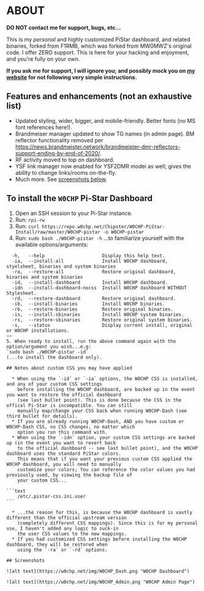 # ABOUT

**DO NOT contact me for support, bugs, etc...**

This is my *personal* and highly customized PiStar dashboard, and related
binaries, forked from F1RMB, which was forked from MW0MWZ's original code.  I
offer ZERO support. This is here for your hacking and enjoyment, and you're
fully on your own.

**If you ask me for support, I will ignore you; and possibly mock you on [my
website](https://w0chp.net) for not following very simple instructions.**

## Features and enhancements (not an exhaustive list)

  * Updated styling, wider, bigger, and mobile-friendly. Better fonts (no MS font references here!).
  * Brandmeiser manager updated to show TG names (in admin page). BM reflector
    functionality removed per <https://news.brandmeister.network/brandmeister-dmr-reflectors-support-ending-by-end-of-2020/>.
  * RF activity moved to top on dashboard.
  * YSF link manager now enabled for YSF2DMR modei as well; gives the ability to change links/rooms on-the-fly.
  * Much more. See [screenshots below](#screenshots).

## To install the `W0CHP` Pi-Star Dashboard

1. Open an SSH session to your Pi-Star instance.
2. Run:
`rpi-rw`
3. Run:
`curl https://repo.w0chp.net/Chipster/W0CHP-PiStar-Install/raw/master/W0CHP-pistar -o W0CHP-pistar`
4. Run:
`sudo bash ./W0CHP-pistar -h`
...to familiarize yourself with the available options/arguments:
~~~
  -h,   --help                     Display this help text.
  -ia,  --install-all              Install W0CHP dashboard, styelsheet, binaries and system binaries
  -ra,  --restore-all              Restore original dashboard, binaries and system binaries
  -id,  --install-dashboard        Install W0CHP dashboard.
  -idn  --install-dashboard-nocss  Install W0CHP dashboard WITHOUT Stylesheet.
  -rd,  --restore-dashboard        Restore original dashboard.
  -ib,  --install-binaries         Install W0CHP binaries.
  -rb,  --restore-binaries         Restore original binaries.
  -is,  --install-sbinaries        Install W0CHP system binaries.
  -rs,  --restore-sbinaries        Restore original system binaries.
  -s,   --status                   Display current install, original or W0CHP installations.
~~
5. When ready to install, run the above command again with the option/argument you wish...e.g:
`sudo bash ./W0CHP-pistar -id`
(...to install the dashboard only).

## Notes about custom CSS you may have applied

  * When using the `-id` or `-ia` options, the W0CHP CSS is installed, and any of your custom CSS settings
    before installing the W0CHP dashboard, are backed up in the event you want to restore the official dashboard
    (see last bullet point). This is done because the CSS in the offical Pi-Star is incompatible. You can still
    manually map/change your CSS back when running W0CHP-Dash (see third bullet for details).
  * If you are already running W0CHP-Dash, AND you have custom or W0CHP-Dash CSS, no CSS changes, no matter which
    option you run this command with.
  * When using the `-idn` option, your custom CSS settings are backed up (in the event you want to revert back
    to the official dashboard -- see last bullet point), and the W0CHP dashboard uses the standard PiStar colors.
    This means that if you want your previous custom CSS applied the W0CHP dashboard, you will need to manually
    customize your colors; You can reference the color values you had previously used, by viewing the backup file of
    your custom CSS...

```text
    /etc/.pistar-css.ini.user
```

  * ...the reason for this, is because the W0CHP dashboard is vastly different than the official upstream version
    (completely different CSS mappings). Since this is for my personal use, I haven't added any logic to suck-in
    the user CSS values to the new mappings.
  * If you had customized CSS settings before installing the W0CHP dashboard, they will be restored when
    using the `-ra` or `-rd` options.

## Screenshots

![alt text](https://w0chp.net/img/W0CHP_Dash.png "W0CHP Dashboard")

![alt text](https://w0chp.net/img/W0CHP_Admin.png "W0CHP Admin Page")

